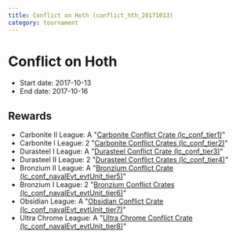 ```yaml
---
title: Conflict on Hoth (conflict_hth_20171013)
category: tournament
---
```

# Conflict on Hoth

  * Start date: 2017-10-13
  * End date: 2017-10-16

## Rewards

  * Carbonite II League: A "[Carbonite Conflict Crate (lc_conf_tier1)](lc_conf_tier1.html)"
  * Carbonite I League: 2 "[Carbonite Conflict Crates (lc_conf_tier2)](lc_conf_tier2.html)"
  * Durasteel I League: A "[Durasteel Conflict Crate (lc_conf_tier3)](lc_conf_tier3.html)"
  * Durasteel II League: 2 "[Durasteel Conflict Crates (lc_conf_tier4)](lc_conf_tier4.html)"
  * Bronzium II League: A "[Bronzium Conflict Crate (lc_conf_navalEvt_evtUnit_tier5)](lc_conf_navalEvt_evtUnit_tier5.html)"
  * Bronzium I League: 2 "[Bronzium Conflict Crates (lc_conf_navalEvt_evtUnit_tier6)](lc_conf_navalEvt_evtUnit_tier6.html)"
  * Obsidian League: A "[Obsidian Conflict Crate (lc_conf_navalEvt_evtUnit_tier7)](lc_conf_navalEvt_evtUnit_tier7.html)"
  * Ultra Chrome League: A "[Ultra Chrome Conflict Crate (lc_conf_navalEvt_evtUnit_tier8)](lc_conf_navalEvt_evtUnit_tier8.html)"
